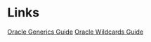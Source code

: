 # Links
[Oracle Generics Guide](https://docs.oracle.com/javase/tutorial/java/generics/types.html)
[Oracle Wildcards Guide](https://docs.oracle.com/javase/tutorial/extra/generics/wildcards.html)
